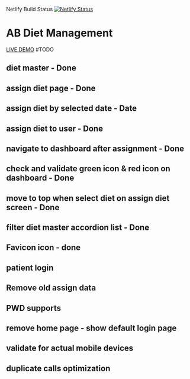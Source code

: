Netlify Build Status [![Netlify Status](https://api.netlify.com/api/v1/badges/39b8ac24-9fca-4790-bae0-80b32de2578e/deploy-status)](https://app.netlify.com/sites/kolhapurganeshdarshan/deploys)
# AB Diet Management
[LIVE DEMO](http://kopganeshmurti.in/)
#TODO

## diet master - Done
## assign diet page - Done
## assign diet by selected date - Date
## assign diet to user - Done
## navigate to dashboard after assignment - Done
## check and validate green icon & red icon on dashboard - Done
## move to top when select diet on assign diet screen - Done
## filter diet master accordion list - Done
## Favicon icon - done
## patient login
## Remove old assign data
## PWD supports
## remove home page - show default login page
## validate for actual mobile devices
## duplicate calls optimization
